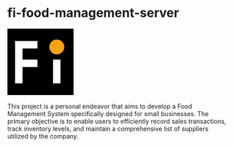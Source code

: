 # fi-food-management-server

<img src="img/Fi-icon.png" width="150" />


This project is a personal endeavor that aims to develop a Food Management System specifically designed for small businesses. The primary objective is to enable users to efficiently record sales transactions, track inventory levels, and maintain a comprehensive list of suppliers utilized by the company. 

